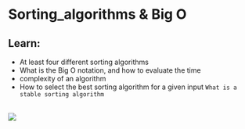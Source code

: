 # Sorting_algorithms & Big O
## Learn:
* At least four different sorting algorithms
* What is the Big O notation, and how to evaluate the time
* complexity of an algorithm
* How to select the best sorting algorithm for a given input
```What is a stable sorting algorithm```
<br>
<img src = "https://www.holbertonschool.com/holberton-logo.png">
